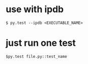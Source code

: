 # use with ipdb
```
$ py.test --ipdb <EXECUTABLE_NAME>
```

# just run one test 
```
$py.test file.py::test_name
```
